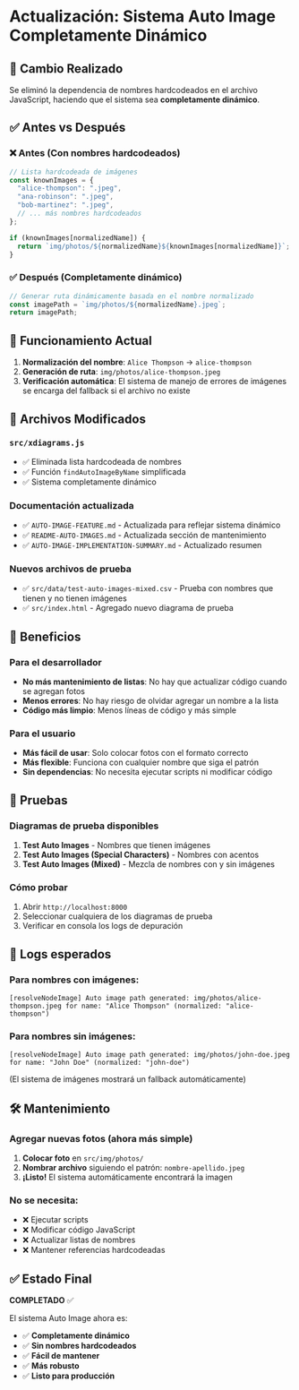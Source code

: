 # Actualización: Sistema Auto Image Completamente Dinámico

## 🎯 Cambio Realizado

Se eliminó la dependencia de nombres hardcodeados en el archivo JavaScript, haciendo que el sistema sea **completamente dinámico**.

## ✅ Antes vs Después

### ❌ Antes (Con nombres hardcodeados)
```javascript
// Lista hardcodeada de imágenes
const knownImages = {
  "alice-thompson": ".jpeg",
  "ana-robinson": ".jpeg",
  "bob-martinez": ".jpeg",
  // ... más nombres hardcodeados
};

if (knownImages[normalizedName]) {
  return `img/photos/${normalizedName}${knownImages[normalizedName]}`;
}
```

### ✅ Después (Completamente dinámico)
```javascript
// Generar ruta dinámicamente basada en el nombre normalizado
const imagePath = `img/photos/${normalizedName}.jpeg`;
return imagePath;
```

## 🔧 Funcionamiento Actual

1. **Normalización del nombre**: `Alice Thompson` → `alice-thompson`
2. **Generación de ruta**: `img/photos/alice-thompson.jpeg`
3. **Verificación automática**: El sistema de manejo de errores de imágenes se encarga del fallback si el archivo no existe

## 📁 Archivos Modificados

### `src/xdiagrams.js`
- ✅ Eliminada lista hardcodeada de nombres
- ✅ Función `findAutoImageByName` simplificada
- ✅ Sistema completamente dinámico

### Documentación actualizada
- ✅ `AUTO-IMAGE-FEATURE.md` - Actualizada para reflejar sistema dinámico
- ✅ `README-AUTO-IMAGES.md` - Actualizada sección de mantenimiento
- ✅ `AUTO-IMAGE-IMPLEMENTATION-SUMMARY.md` - Actualizado resumen

### Nuevos archivos de prueba
- ✅ `src/data/test-auto-images-mixed.csv` - Prueba con nombres que tienen y no tienen imágenes
- ✅ `src/index.html` - Agregado nuevo diagrama de prueba

## 🚀 Beneficios

### Para el desarrollador
- **No más mantenimiento de listas**: No hay que actualizar código cuando se agregan fotos
- **Menos errores**: No hay riesgo de olvidar agregar un nombre a la lista
- **Código más limpio**: Menos líneas de código y más simple

### Para el usuario
- **Más fácil de usar**: Solo colocar fotos con el formato correcto
- **Más flexible**: Funciona con cualquier nombre que siga el patrón
- **Sin dependencias**: No necesita ejecutar scripts ni modificar código

## 🧪 Pruebas

### Diagramas de prueba disponibles
1. **Test Auto Images** - Nombres que tienen imágenes
2. **Test Auto Images (Special Characters)** - Nombres con acentos
3. **Test Auto Images (Mixed)** - Mezcla de nombres con y sin imágenes

### Cómo probar
1. Abrir `http://localhost:8000`
2. Seleccionar cualquiera de los diagramas de prueba
3. Verificar en consola los logs de depuración

## 📝 Logs esperados

### Para nombres con imágenes:
```
[resolveNodeImage] Auto image path generated: img/photos/alice-thompson.jpeg for name: "Alice Thompson" (normalized: "alice-thompson")
```

### Para nombres sin imágenes:
```
[resolveNodeImage] Auto image path generated: img/photos/john-doe.jpeg for name: "John Doe" (normalized: "john-doe")
```
(El sistema de imágenes mostrará un fallback automáticamente)

## 🛠️ Mantenimiento

### Agregar nuevas fotos (ahora más simple)
1. **Colocar foto** en `src/img/photos/`
2. **Nombrar archivo** siguiendo el patrón: `nombre-apellido.jpeg`
3. **¡Listo!** El sistema automáticamente encontrará la imagen

### No se necesita:
- ❌ Ejecutar scripts
- ❌ Modificar código JavaScript
- ❌ Actualizar listas de nombres
- ❌ Mantener referencias hardcodeadas

## ✅ Estado Final

**COMPLETADO** ✅

El sistema Auto Image ahora es:
- ✅ **Completamente dinámico**
- ✅ **Sin nombres hardcodeados**
- ✅ **Fácil de mantener**
- ✅ **Más robusto**
- ✅ **Listo para producción** 